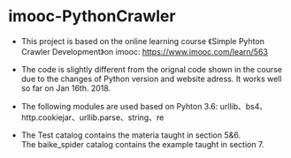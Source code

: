 # imooc-PythonCrawler

* This project is based on the online learning course 《Simple Pyhton Crawler Development》on imooc:
https://www.imooc.com/learn/563

* The code is slightly different from the orignal code shown in the course due to the changes of 
Python version and website adress. It works well so far on Jan 16th. 2018.

* The following modules are used based on Pyhton 3.6:
urllib、bs4、http.cookiejar、urllib.parse、string、re

* The Test catalog contains the materia taught in section 5&6. <br/>The baike_spider catalog contains the example taught in section 7.
